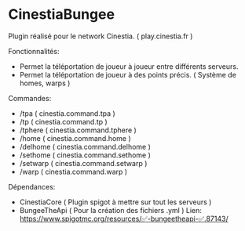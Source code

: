 # CinestiaBungee

Plugin réalisé pour le network Cinestia. ( play.cinestia.fr )

Fonctionnalités:
 - Permet la téléportation de joueur à joueur entre différents serveurs.
 - Permet la téléportation de joueur à des points précis. ( Système de homes, warps )
 
 Commandes:
  - /tpa ( cinestia.command.tpa )
  - /tp ( cinestia.command.tp )
  - /tphere ( cinestia.command.tphere )
  - /home ( cinestia.command.home )
  - /delhome ( cinestia.command.delhome )
  - /sethome ( cinestia.command.sethome )
  - /setwarp ( cinestia.command.setwarp )
  - /warp ( cinestia.command.warp )
  
Dépendances:
  - CinestiaCore ( Plugin spigot à mettre sur tout les serveurs )
  - BungeeTheApi ( Pour la création des fichiers .yml ) Lien: https://www.spigotmc.org/resources/✅-bungeetheapi-✅.87143/
